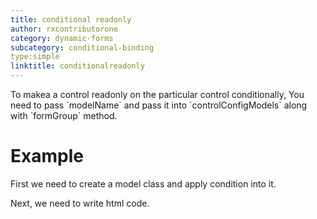 ```yaml
---
title: conditional readonly
author: rxcontributorone
category: dynamic-forms
subcategory: conditional-binding
type:simple
linktitle: conditionalreadonly
---
```


<div class="title-bar"><p>To makea a control readonly on the particular control conditionally, You need to pass `modelName` and pass it into `controlConfigModels` along with `formGroup` method.
</p></div>

# Example

First we need to create a model class and apply condition into it.
<div component="app-code" key="conditionalreadonly-conditional-model"></div> 
<div component="app-code" key="conditionalreadonly-conditional-component"></div> 
Next, we need to write html code.
<div component="app-code" key="conditionalreadonly-conditional-html"></div> 
<div component="app-example-runner" ref-component="app-conditionalreadonly-conditional"></div>